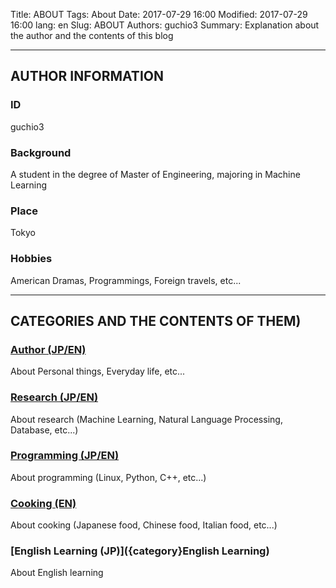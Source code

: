 Title: ABOUT
Tags: About
Date: 2017-07-29 16:00
Modified: 2017-07-29 16:00
lang: en
Slug: ABOUT
Authors: guchio3
Summary: Explanation about the author and the contents of this blog

___
## **AUTHOR INFORMATION**
### ID
guchio3
### Background
A student in the degree of Master of Engineering, majoring in Machine Learning
### Place
Tokyo
### Hobbies
American Dramas, Programmings, Foreign travels, etc...
 

___
## **CATEGORIES AND THE CONTENTS OF THEM)**
### [Author (JP/EN)]({category}Author)
About Personal things, Everyday life, etc...
### [Research (JP/EN)]({category}Research)
About research (Machine Learning, Natural Language Processing, Database, etc...)
### [Programming (JP/EN)]({category}Programming)
About programming (Linux, Python, C++, etc...)
### [Cooking (EN)]({category}Cooking)
About cooking (Japanese food, Chinese food, Italian food, etc...)
### [English Learning (JP)]({category}English Learning)
About English learning
